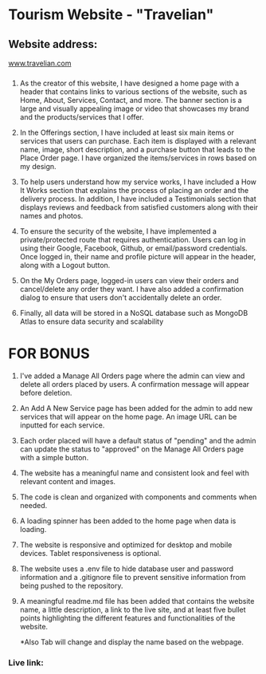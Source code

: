 # Tourism Website - "Travelian"

## Website address: 
www.travelian.com

###

1. As the creator of this website, I have designed a home page with a header that contains links to various sections of the website, such as Home, About, Services, Contact, and more. The banner section is a large and visually appealing image or video that showcases my brand and the products/services that I offer.

2. In the Offerings section, I have included at least six main items or services that users can purchase. Each item is displayed with a relevant name, image, short description, and a purchase button that leads to the Place Order page. I have organized the items/services in rows based on my design.

3. To help users understand how my service works, I have included a How It Works section that explains the process of placing an order and the delivery process. In addition, I have included a Testimonials section that displays reviews and feedback from satisfied customers along with their names and photos.

4. To ensure the security of the website, I have implemented a private/protected route that requires authentication. Users can log in using their Google, Facebook, Github, or email/password credentials. Once logged in, their name and profile picture will appear in the header, along with a Logout button.

5. On the My Orders page, logged-in users can view their orders and cancel/delete any order they want. I have also added a confirmation dialog to ensure that users don't accidentally delete an order.

6. Finally, all data will be stored in a NoSQL database such as MongoDB Atlas to ensure data security and scalability



# FOR BONUS 

1. I've added a Manage All Orders page where the admin can view and delete all orders placed by users. A confirmation message will appear before deletion.
2. An Add A New Service page has been added for the admin to add new services that will appear on the home page. An image URL can be inputted for each service.
3. Each order placed will have a default status of "pending" and the admin can update the status to "approved" on the Manage All Orders page with a simple button.
4. The website has a meaningful name and consistent look and feel with relevant content and images.
5. The code is clean and organized with components and comments when needed.
6. A loading spinner has been added to the home page when data is loading.
8. The website is responsive and optimized for desktop and mobile devices. Tablet responsiveness is optional.
9. The website uses a .env file to hide database user and password information and a .gitignore file to prevent sensitive information from being pushed to the repository.
10. A meaningful readme.md file has been added that contains the website name, a little description, a link to the live site, and at least five bullet points highlighting the different features and functionalities of the website.

    *Also Tab will change and display the name based on the webpage.



### Live link: 